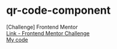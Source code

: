 # qr-code-component
[Challenge] Frontend Mentor 
<br>
[Link - Frontend Mentor Challenge](https://www.frontendmentor.io/challenges/qr-code-component-iux_sIO_H)
<br>
[My code](https://mkdir-nicolas.github.io/qr-code-component/)

